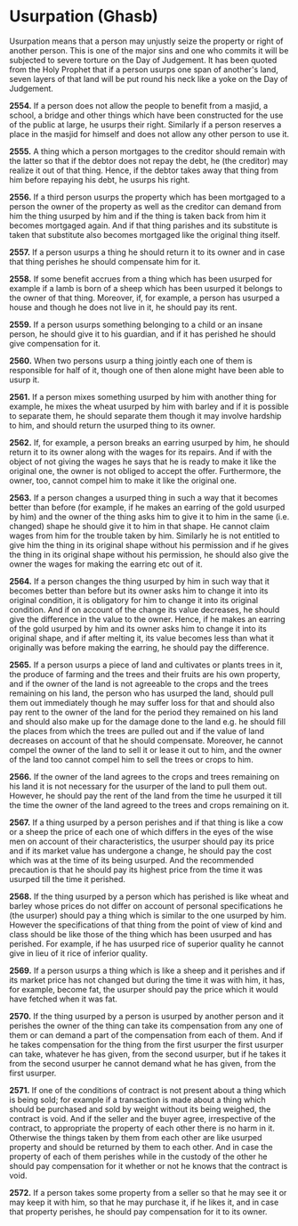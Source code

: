 Usurpation (Ghasb)
==================

Usurpation means that a person may unjustly seize the property or right
of another person. This is one of the major sins and one who commits it
will be subjected to severe torture on the Day of Judgement. It has been
quoted from the Holy Prophet that if a person usurps one span of
another's land, seven layers of that land will be put round his neck
like a yoke on the Day of Judgement.

**2554.** If a person does not allow the people to benefit from a
masjid, a school, a bridge and other things which have been constructed
for the use of the public at large, he usurps their right. Similarly if
a person reserves a place in the masjid for himself and does not allow
any other person to use it.

**2555.** A thing which a person mortgages to the creditor should remain
with the latter so that if the debtor does not repay the debt, he (the
creditor) may realize it out of that thing. Hence, if the debtor takes
away that thing from him before repaying his debt, he usurps his right.

**2556.** If a third person usurps the property which has been mortgaged
to a person the owner of the property as well as the creditor can demand
from him the thing usurped by him and if the thing is taken back from
him it becomes mortgaged again. And if that thing parishes and its
substitute is taken that substitute also becomes mortgaged like the
original thing itself.

**2557.** If a person usurps a thing he should return it to its owner
and in case that thing perishes he should compensate him for it.

**2558.** If some benefit accrues from a thing which has been usurped
for example if a lamb is born of a sheep which has been usurped it
belongs to the owner of that thing. Moreover, if, for example, a person
has usurped a house and though he does not live in it, he should pay its
rent.

**2559.** If a person usurps something belonging to a child or an insane
person, he should give it to his guardian, and if it has perished he
should give compensation for it.

**2560.** When two persons usurp a thing jointly each one of them is
responsible for half of it, though one of then alone might have been
able to usurp it.

**2561.** If a person mixes something usurped by him with another thing
for example, he mixes the wheat usurped by him with barley and if it is
possible to separate them, he should separate them though it may involve
hardship to him, and should return the usurped thing to its owner.

**2562.** If, for example, a person breaks an earring usurped by him, he
should return it to its owner along with the wages for its repairs. And
if with the object of not giving the wages he says that he is ready to
make it like the original one, the owner is not obliged to accept the
offer. Furthermore, the owner, too, cannot compel him to make it like
the original one.

**2563.** If a person changes a usurped thing in such a way that it
becomes better than before (for example, if he makes an earring of the
gold usurped by him) and the owner of the thing asks him to give it to
him in the same (i.e. changed) shape he should give it to him in that
shape. He cannot claim wages from him for the trouble taken by him.
Similarly he is not entitled to give him the thing in its original shape
without his permission and if he gives the thing in its original shape
without his permission, he should also give the owner the wages for
making the earring etc out of it.

**2564.** If a person changes the thing usurped by him in such way that
it becomes better than before but its owner asks him to change it into
its original condition, it is obligatory for him to change it into its
original condition. And if on account of the change its value decreases,
he should give the difference in the value to the owner. Hence, if he
makes an earring of the gold usurped by him and its owner asks him to
change it into its original shape, and if after melting it, its value
becomes less than what it originally was before making the earring, he
should pay the difference.

**2565.** If a person usurps a piece of land and cultivates or plants
trees in it, the produce of farming and the trees and their fruits are
his own property, and if the owner of the land is not agreeable to the
crops and the trees remaining on his land, the person who has usurped
the land, should pull them out immediately though he may suffer loss for
that and should also pay rent to the owner of the land for the period
they remained on his land and should also make up for the damage done to
the land e.g. he should fill the places from which the trees are pulled
out and if the value of land decreases on account of that he should
compensate. Moreover, he cannot compel the owner of the land to sell it
or lease it out to him, and the owner of the land too cannot compel him
to sell the trees or crops to him.

**2566.** If the owner of the land agrees to the crops and trees
remaining on his land it is not necessary for the usurper of the land to
pull them out. However, he should pay the rent of the land from the time
he usurped it till the time the owner of the land agreed to the trees
and crops remaining on it.

**2567.** If a thing usurped by a person perishes and if that thing is
like a cow or a sheep the price of each one of which differs in the eyes
of the wise men on account of their characteristics, the usurper should
pay its price and if its market value has undergone a change, he should
pay the cost which was at the time of its being usurped. And the
recommended precaution is that he should pay its highest price from the
time it was usurped till the time it perished.

**2568.** If the thing usurped by a person which has perished is like
wheat and barley whose prices do not differ on account of personal
specifications he (the usurper) should pay a thing which is similar to
the one usurped by him. However the specifications of that thing from
the point of view of kind and class should be like those of the thing
which has been usurped and has perished. For example, if he has usurped
rice of superior quality he cannot give in lieu of it rice of inferior
quality.

**2569.** If a person usurps a thing which is like a sheep and it
perishes and if its market price has not changed but during the time it
was with him, it has, for example, become fat, the usurper should pay
the price which it would have fetched when it was fat.

**2570.** If the thing usurped by a person is usurped by another person
and it perishes the owner of the thing can take its compensation from
any one of them or can demand a part of the compensation from each of
them. And if he takes compensation for the thing from the first usurper
the first usurper can take, whatever he has given, from the second
usurper, but if he takes it from the second usurper he cannot demand
what he has given, from the first usurper.

**2571.** If one of the conditions of contract is not present about a
thing which is being sold; for example if a transaction is made about a
thing which should be purchased and sold by weight without its being
weighed, the contract is void. And if the seller and the buyer agree,
irrespective of the contract, to appropriate the property of each other
there is no harm in it. Otherwise the things taken by them from each
other are like usurped property and should be returned by them to each
other. And in case the property of each of them perishes while in the
custody of the other he should pay compensation for it whether or not he
knows that the contract is void.

**2572.** If a person takes some property from a seller so that he may
see it or may keep it with him, so that he may purchase it, if he likes
it, and in case that property perishes, he should pay compensation for
it to its owner.


